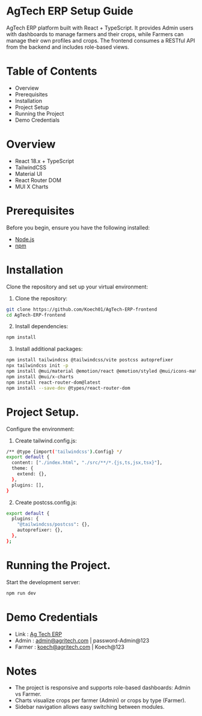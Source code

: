 # AgTech ERP Setup Guide
AgTech ERP platform built with React + TypeScript. It provides Admin users with dashboards to manage farmers and their crops, while Farmers can manage their own profiles and crops. The frontend consumes a RESTful API from the backend and includes role-based views.


# Table of Contents 
 - Overview 
 - Prerequisites
 - Installation
 - Project Setup
 - Running the Project
 - Demo Credentials


# Overview
  - React 18.x + TypeScript
  - TailwindCSS
  - Material UI 
  - React Router DOM
  - MUI X Charts


# Prerequisites
Before you begin, ensure you have the following installed:
- [Node.js](https://nodejs.org/en/download/current)
- [npm](https://www.npmjs.com/) 


# Installation
Clone the repository and set up your virtual environment:

1. Clone the repository:
```bash
git clone https://github.com/Koech01/AgTech-ERP-frontend
cd AgTech-ERP-frontend 
```

2. Install dependencies:
```bash
npm install
```

3. Install additional packages:
```bash
npm install tailwindcss @tailwindcss/vite postcss autoprefixer
npx tailwindcss init -p
npm install @mui/material @emotion/react @emotion/styled @mui/icons-material
npm install @mui/x-charts
npm install react-router-dom@latest
npm install --save-dev @types/react-router-dom
```

# Project Setup.
Configure the environment:

1. Create tailwind.config.js:
```bash
/** @type {import('tailwindcss').Config} */
export default {
  content: ["./index.html", "./src/**/*.{js,ts,jsx,tsx}"],
  theme: {
    extend: {},
  },
  plugins: [],
}
```

2. Create postcss.config.js:
```bash
export default {
  plugins: {
    "@tailwindcss/postcss": {},
    autoprefixer: {},
  },
};
```

# Running the Project.
Start the development server:
```bash
npm run dev 
```

# Demo Credentials
  - Link   : [Ag Tech ERP](https://ag-tech-erp-frontend-deploy.vercel.app/)
  - Admin  : admin@agritech.com | password-Admin@123
  - Farmer : koech@agritech.com | Koech@123

# Notes
- The project is responsive and supports role-based dashboards: Admin vs Farmer.
- Charts visualize crops per farmer (Admin) or crops by type (Farmer).
- Sidebar navigation allows easy switching between modules. 